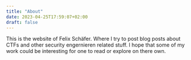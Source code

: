 ```yaml
---
title: "About"
date: 2023-04-25T17:59:07+02:00
draft: false
---
```

This is the website of Felix Schäfer. Where I try to post blog posts about CTFs and other security engernieren related stuff. I hope that some of my work could be interesting for one to read or explore on there own. 